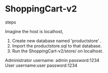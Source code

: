 # ShoppingCart-v2

steps

Imagine the host is localhost,

1. Create new database named 'productstore' .
2. Import the productstore.sql to that database.
3. Run the ShoppingCart-v2/store/ on localhost.

Administrator username: admin password:1234 <br/>
User username:user password:1234

